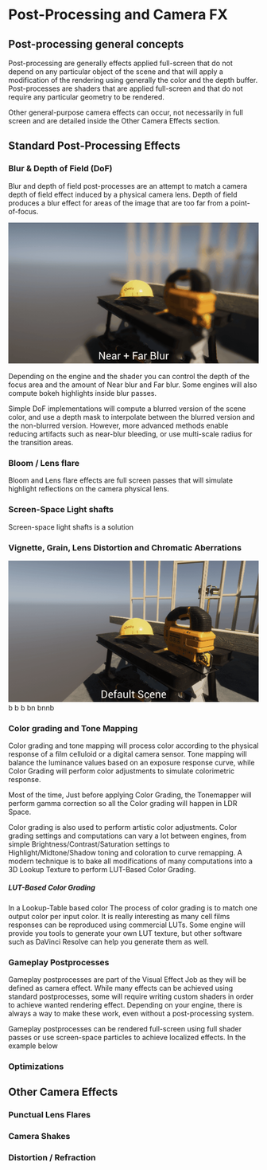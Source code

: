 # Post-Processing and Camera FX

## Post-processing general concepts

Post-processing are generally effects applied full-screen that do not depend on any particular object of the scene and that will apply a modification of the rendering using generally the color and the depth buffer. Post-processes are shaders that are applied full-screen and that do not require any particular geometry to be rendered.

Other general-purpose camera effects can occur, not necessarily in full screen and are detailed inside the Other Camera Effects section.

## Standard Post-Processing Effects

### Blur & Depth of Field (DoF)

Blur and depth of field post-processes are an attempt to match a camera depth of field effect induced by a physical camera lens. Depth of field produces a blur effect for areas of the image that are too far from a point-of-focus. 

![](img/dof-nearfar.gif)

Depending on the engine and the shader you can control the depth of the focus area and the amount of Near blur and Far blur. Some engines will also compute bokeh highlights inside blur passes.

Simple DoF implementations will compute a blurred version of the scene color, and use a depth mask to interpolate between the blurred version and the non-blurred version. However, more advanced methods enable reducing artifacts such as near-blur bleeding, or use multi-scale radius for the transition areas. 

### Bloom / Lens flare

Bloom and Lens flare effects are full screen passes that will simulate highlight reflections on the camera physical lens. 

### Screen-Space Light shafts

Screen-space light shafts is a solution  

### Vignette, Grain, Lens Distortion and Chromatic Aberrations

![](img/lens-distortion.gif)b b  b bn bnnb  

### Color grading and Tone Mapping

Color grading and tone mapping will process color according to the physical response of a film celluloid or a  digital camera sensor. Tone mapping will balance the luminance values based on an exposure response curve, while Color Grading will perform color adjustments to simulate colorimetric response.

Most of the time, Just before applying Color Grading, the Tonemapper will perform gamma correction so all the Color grading will happen in LDR Space.

Color grading is also used to perform artistic color adjustments. Color grading settings and computations can vary a lot between engines, from simple Brightness/Contrast/Saturation settings to Highlight/Midtone/Shadow toning and coloration to curve remapping. A modern technique is to bake all modifications of many computations into a 3D Lookup Texture to perform LUT-Based Color Grading.

##### LUT-Based Color Grading

In a Lookup-Table based color The process of color grading is to match one output color per input color. It is really interesting as many cell films responses can be reproduced using commercial LUTs. Some engine will provide you tools to generate your own LUT texture, but other software such as DaVinci Resolve can help you generate them as well.

 

### Gameplay Postprocesses

Gameplay postprocesses are part of the Visual Effect Job as they will be defined as camera effect. While many effects can be achieved using standard postprocesses, some will require writing custom shaders in order to achieve wanted rendering effect. Depending on your engine, there is always a way to make these work, even without a post-processing system.

Gameplay postprocesses can be rendered full-screen using full shader passes or use screen-space particles to achieve localized effects. In the example below

### Optimizations

## Other Camera Effects

### Punctual Lens Flares

### Camera Shakes

### Distortion / Refraction




